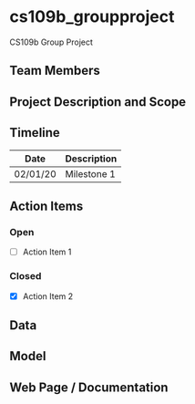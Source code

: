 # cs109b_groupproject
CS109b Group Project

## Team Members

## Project Description and Scope

## Timeline
|Date    |Description                                     |
|--------|------------------------------------------------|
|02/01/20|Milestone 1                                     |

## Action Items
### Open
- [ ] Action Item 1

### Closed
- [x] Action Item 2


## Data

## Model

## Web Page / Documentation



